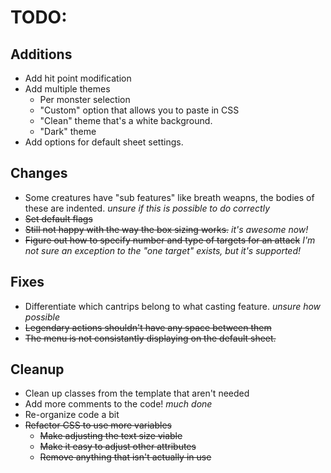 # TODO:

## Additions
- Add hit point modification
- Add multiple themes
	- Per monster selection
	- "Custom" option that allows you to paste in CSS
	- "Clean" theme that's a white background.
	- "Dark" theme
- Add options for default sheet settings.
## Changes
- Some creatures have "sub features" like breath weapns, the bodies of these are indented. *unsure if this is possible to do correctly*
- ~~Set default flags~~
- ~~Still not happy with the way the box sizing works.~~ *it's awesome now!*
- ~~Figure out how to specify number and type of targets for an attack~~ *I'm not sure an exception to the "one target" exists, but it's supported!*
## Fixes
- Differentiate which cantrips belong to what casting feature. *unsure how possible*
- ~~Legendary actions shouldn't have any space between them~~
- ~~The menu is not consistantly displaying on the default sheet.~~
## Cleanup
- Clean up classes from the template that aren't needed
- Add more comments to the code! *much done*
- Re-organize code a bit
- ~~Refactor CSS to use more variables~~
	- ~~Make adjusting the text size viable~~
	- ~~Make it easy to adjust other attributes~~
	- ~~Remove anything that isn't actually in use~~
